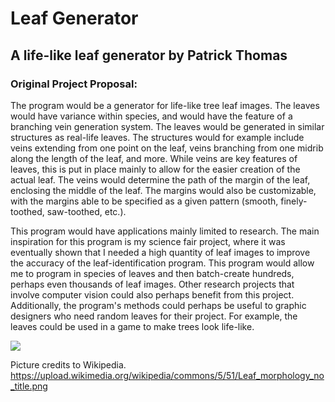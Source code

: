 <h1>
Leaf Generator
</h1>

<h2>
A life-like leaf generator by Patrick Thomas
</h2>

<h3>
Original Project Proposal:
</h3>

<p>
The program would be a generator for life-like tree leaf images. The leaves would have variance within species, and would have the feature of a branching vein generation system. The leaves would be generated in similar structures as real-life leaves. The structures would for example include veins extending from one point on the leaf, veins branching from one midrib along the length of the leaf, and more. While veins are key features of leaves, this is put in place mainly to allow for the easier creation of the actual leaf. The veins would determine the path of the margin of the leaf, enclosing the middle of the leaf. The margins would also be customizable, with the margins able to be specified as a given pattern (smooth, finely-toothed, saw-toothed, etc.). <br>
</p>

<p>
This program would have applications mainly limited to research. The main inspiration for this program is my science fair project, where it was eventually shown that I needed a high quantity of leaf images to improve the accuracy of the leaf-identification program. This program would allow me to program in species of leaves and then batch-create hundreds, perhaps even thousands of leaf images. Other research projects that involve computer vision could also perhaps benefit from this project. Additionally, the program's methods could perhaps be useful to graphic designers who need random leaves for their project. For example, the leaves could be used in a game to make trees look life-like.
</p>

<img src="https://upload.wikimedia.org/wikipedia/commons/5/51/Leaf_morphology_no_title.png">
<p>Picture credits to Wikipedia. <a href="https://upload.wikimedia.org/wikipedia/commons/5/51/Leaf_morphology_no_title.png">https://upload.wikimedia.org/wikipedia/commons/5/51/Leaf_morphology_no_title.png</a><p>